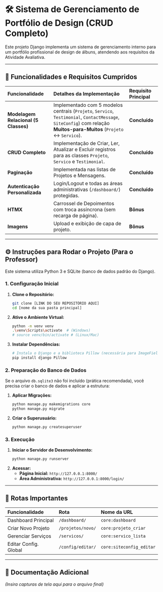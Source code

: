 # 🛠️ Sistema de Gerenciamento de Portfólio de Design (CRUD Completo)

Este projeto Django implementa um sistema de gerenciamento interno para um portfólio profissional de design de álbuns, atendendo aos requisitos da Atividade Avaliativa.

---

## 🎯 Funcionalidades e Requisitos Cumpridos

| Funcionalidade | Detalhes da Implementação | Requisito Principal |
| :--- | :--- | :--- |
| **Modelagem Relacional (5 Classes)** | Implementado com 5 modelos centrais (`Projeto`, `Servico`, `Testimonial`, `ContactMessage`, `SiteConfig`) com relação **Muitos-para-Muitos** (`Projeto` <-> `Servico`). | **Concluído** |
| **CRUD Completo** | Implementação de Criar, Ler, Atualizar e Excluir registros para as classes `Projeto`, `Servico` e `Testimonial`. | **Concluído** |
| **Paginação** | Implementada nas listas de Projetos e Mensagens. | **Concluído** |
| **Autenticação Personalizada** | Login/Logout e todas as áreas administrativas (`/dashboard/`) protegidas. | **Concluído** |
| **HTMX** | Carrossel de Depoimentos com troca assíncrona (sem recarga de página). | **Bônus** |
| **Imagens** | Upload e exibição de capa de projeto. | **Bônus** |

---

## ⚙️ Instruções para Rodar o Projeto (Para o Professor)

Este sistema utiliza Python 3 e SQLite (banco de dados padrão do Django).

### 1. Configuração Inicial

1.  **Clone o Repositório:**
    ```bash
    git clone [LINK DO SEU REPOSITÓRIO AQUI]
    cd [nome da sua pasta principal]
    ```

2.  **Ative o Ambiente Virtual:**
    ```bash
    python -m venv venv
    .\venv\Scripts\activate  # (Windows)
    # source venv/bin/activate # (Linux/Mac)
    ```

3.  **Instalar Dependências:**
    ```bash
    # Instala o Django e a biblioteca Pillow (necessária para ImageField)
    pip install django Pillow
    ```

### 2. Preparação do Banco de Dados

Se o arquivo `db.sqlite3` não foi incluído (prática recomendada), você precisa criar o banco de dados e aplicar a estrutura:

1.  **Aplicar Migrações:**
    ```bash
    python manage.py makemigrations core
    python manage.py migrate
    ```

2.  **Criar o Superusuário:**
    ```bash
    python manage.py createsuperuser
    ```

### 3. Execução

1.  **Iniciar o Servidor de Desenvolvimento:**
    ```bash
    python manage.py runserver
    ```
2.  **Acessar:**
    * **Página Inicial:** `http://127.0.0.1:8000/`
    * **Área Administrativa:** `http://127.0.0.1:8000/login/`

---

## 📸 Rotas Importantes

| Funcionalidade | Rota | Nome da URL |
| :--- | :--- | :--- |
| Dashboard Principal | `/dashboard/` | `core:dashboard` |
| Criar Novo Projeto | `/projetos/novo/` | `core:projeto_criar` |
| Gerenciar Serviços | `/servicos/` | `core:servico_lista` |
| Editar Config. Global | `/config/editar/` | `core:siteconfig_editar` |

---

## 📝 Documentação Adicional
*(Insira capturas de tela aqui para o arquivo final)*
